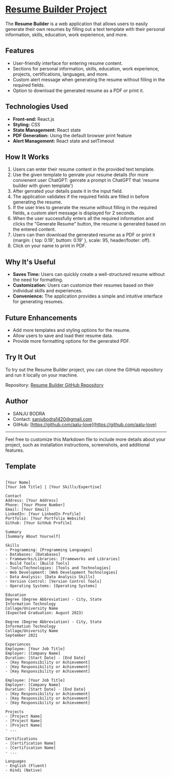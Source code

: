 # [Resume Builder Project](https://resume-builder-umber.vercel.app)

The **Resume Builder** is a web application that allows users to easily generate their own resumes by filling out a text template with their personal information, skills, education, work experience, and more.

## Features

- User-friendly interface for entering resume content.
- Sections for personal information, skills, education, work experience, projects, certifications, languages, and more.
- Custom alert message when generating the resume without filling in the required fields.
- Option to download the generated resume as a PDF or print it.

## Technologies Used

- **Front-end:** React.js
- **Styling:** CSS
- **State Management:** React state
- **PDF Generation:** Using the default browser print feature
- **Alert Management:** React state and setTimeout

## How It Works

1. Users can enter their resume content in the provided text template.
2. Use the given template to genrate your resume details (for more convienent user ChatGPT: genrate a prompt in ChatGPT that 'resume builder with given template')
3. After genrated your details paste it in the input field.
4. The application validates if the required fields are filled in before generating the resume.
5. If the user tries to generate the resume without filling in the required fields, a custom alert message is displayed for 2 seconds.
6. When the user successfully enters all the required information and clicks the "Generate Resume" button, the resume is generated based on the entered content.
7. Users can then download the generated resume as a PDF or print it (margin: { top: 0.19', buttom: 0.19' }, scale: 95, header/footer: off).
8. Click on your name to print in PDF.

## Why It's Useful

- **Saves Time:** Users can quickly create a well-structured resume without the need for formatting.
- **Customization:** Users can customize their resumes based on their individual skills and experiences.
- **Convenience:** The application provides a simple and intuitive interface for generating resumes.

## Future Enhancements

- Add more templates and styling options for the resume.
- Allow users to save and load their resume data.
- Provide more formatting options for the generated PDF.

## Try It Out

To try out the Resume Builder project, you can clone the GitHub repository and run it locally on your machine.

Repository: [Resume Builder GitHub Repository](https://github.com/aalu-love/resume-builder)

## Author

- SANJU BODRA
- Contact: [sanjubodra1420@gmail.com](mailto:sanjubodra1420@gmail.com)
- GitHub: [https://github.com/aalu-love](https://github.com/aalu-love)

---

Feel free to customize this Markdown file to include more details about your project, such as installation instructions, screenshots, and additional features.

## Template
```

[Your Name]
[Your Job Title] | [Your Skills/Expertise]

Contact
Address: [Your Address]
Phone: [Your Phone Number]
Email: [Your Email]
LinkedIn: [Your LinkedIn Profile]
Portfolio: [Your Portfolio Website]
Github: [Your GitHub Profile]

Summary
[Summary About Yourself]

Skills
- Programming: [Programming Languages]
- Databases: [Databases]
- Frameworks/Libraries: [Frameworks and Libraries]
- Build Tools: [Build Tools]
- Tools/Technologies: [Tools and Technologies]
- Web Development: [Web Development Technologies]
- Data Analysis: [Data Analysis Skills]
- Version Control: [Version Control Tools]
- Operating Systems: [Operating Systems]

Education
Degree (Degree Abbreviation) - City, State
Information Technology
Collage/University Name
(Expected Graduation: August 2023)

Degree (Degree Abbreviation) - City, State
Information Technology
Collage/University Name
September 2021

Experiences
Employee: [Your Job Title]
Employer: [Company Name]
Duration: [Start Date] - [End Date]
- [Key Responsibility or Achievement]
- [Key Responsibility or Achievement]
- [Key Responsibility or Achievement]

Employee: [Your Job Title]
Employer: [Company Name]
Duration: [Start Date] - [End Date]
- [Key Responsibility or Achievement]
- [Key Responsibility or Achievement]
- [Key Responsibility or Achievement]

Projects
- [Project Name]
- [Project Name]
- [Project Name]
- ...

Certifications
- [Certification Name]
- [Certification Name]
- ...

Languages
- English (Fluent)
- Hindi (Native)

```
